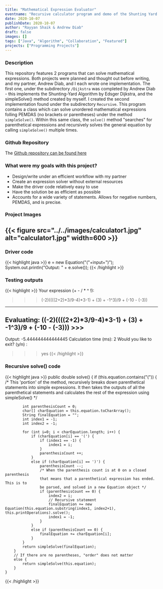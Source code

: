 ```yaml
---
title: "Mathematical Expression Evaluator"
eventname: "Recursive calculator program and demo of the Shunting Yard Algorithm"
date: 2020-10-07
publishDate: 2020-10-07
author: "Rayyan Shaik & Andrew Diab"
draft: false
images: []
tags: ["Java", "Algorithm", "Collaboration", "Featured"]
projects: ["Programming Projects"]
---
```


### Description
This repository features 2 programs that can solve mathematical expressions. Both projects were planned and thought out before writing, and my partner, Andrew Diab, and I each wrote one implementation. The first one, under the subdirectory `/Dijkstra` was completed by Andrew Diab - this implements the Shunting-Yard Algorithm by Edsger Dijkstra, and the simpleSolve() method created by myself. I created the second implementation found under the subdirectory `Recursive`. This program contains a class which can solve unordered mathematical expressions folling PEMDAS (no brackets or parentheses) under the method `simpleSolve()`. Within this same class, the `solve()` method "searches" for parenthetical expressions and recursively solves the general equation by calling `simpleSolve()` multiple times.

### Github Repository
The [Github repository can be found here](https://github.com/rayyanshaik2022/Calculator)

### What were my goals with this project?
* Design/write under an efficient workflow with my partner
* Create an expression solver without external resources
* Make the driver code relatively easy to use
* Have the solution be as efficient as possible
* Accounts for a wide variety of statements.  Allows for negative numbers, PEMDAS, and is precise.

### Project Images
{{< figure src="../../images/calculator1.jpg" alt="calculator1.jpg" width=600 >}}
---

### Driver code
{{< highlight java >}}
e = new Equation("("+input+")");
System.out.println("Output: " + e.solve());
{{< /highlight >}}

### Testing outputs
{{< highlight >}}
Your expression (+ - / * ^ !): 
>>> (-2)((((2+2)*3/9-4)*3-1) + (3) + -1^3)/9 + (-10 - (-3))
---------------------
Evaluating: ((-2)((((2+2)*3/9-4)*3-1) + (3) + -1^3)/9 + (-10 - (-3))) >>>
---------------------
Output: -5.444444444444445
Calculation time (ms): 2
Would you like to exit? (y/n) :
>>> yes
{{< /highlight >}}

### Recursive solve() code
{{< highlight java >}}
public double solve() {
        if (this.equation.contains("(")) {
            /* This 'portion' of the method, recursively breaks down parenthetical statements
            into simple expressions. It then takes the outputs of all the
            parenthetical statements and calculates the rest of the expression using
            simpleSolve() */
            
            int parenthesisCount = 0;
            char[] charEquation = this.equation.toCharArray();
            String finalEquation = "";
            int index1 = -1;
            int index2 = -1;

            for (int i=0; i < charEquation.length; i++) {
                if (charEquation[i] == '(') {
                    if (index1 == -1) {
                        index1 = i;
                    }
                    parenthesisCount ++;
                }
                else if (charEquation[i] == ')') {
                    parenthesisCount --;
                    /* When the parenthesis count is at 0 on a closed parenthesis
                    that means that a parenthetical expression has ended. This is to
                    be parsed, and solved in a new Equation object */
                    if (parenthesisCount == 0) {
                        index2 = i;  
                        // Recursive statement
                        finalEquation += new Equation(this.equation.substring(index1, index2+1), this.printOperations).solve();  
                        index1 = -1;
                    }
                }
                else if (parenthesisCount == 0) {
                    finalEquation += charEquation[i];
                }
            }
            return simpleSolve(finalEquation);
        }
        // If there are no parentheses, "order" does not matter
        else {
            return simpleSolve(this.equation);
        }
    }
{{< /highlight >}}